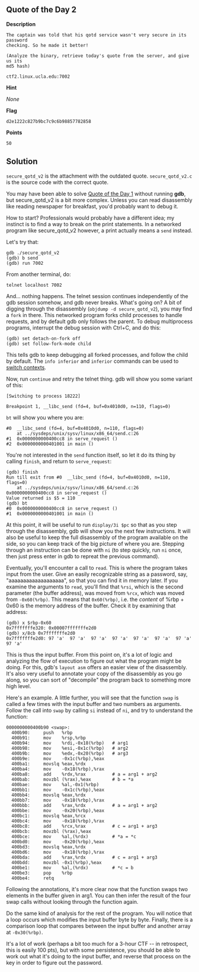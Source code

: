 ## Quote of the Day 2

__Description__

```
The captain was told that his qotd service wasn't very secure in its password
checking. So he made it better!

(Analyze the binary, retrieve today's quote from the server, and give us its
md5 hash)

ctf2.linux.ucla.edu:7002
```

__Hint__

_None_

__Flag__

```
d2e1222c827b9bc7c9c6b98857782858
```

__Points__

```
50
```

## Solution

`secure_qotd_v2` is the attachment with the outdated quote. `secure_qotd_v2.c`
is the source code with the correct quote.

You may have been able to solve [Quote of the Day 1](../quote-of-the-day-1/)
without running __gdb__, but secure_qotd_v2 is a bit more complex. Unless you
can read disassembly like reading newspaper for breakfast, you'd probably want
to debug it.

How to start? Professionals would probably have a different idea; my instinct
is to find a way to break on the print statements. In a networked program like secure_qotd_v2 however, a print actually means a `send` instead.

Let's try that:

```
gdb ./secure_qotd_v2
(gdb) b send
(gdb) run 7002
```

From another terminal, do:

```
telnet localhost 7002
```

And... nothing happens. The telnet session continues independently of the gdb
session somehow, and gdb never breaks. What's going on? A bit of digging
through the disassembly (`objdump -d secure_qotd_v2`), you may find a `fork` in
there. This networked program forks child processes to handle requests, and by
default gdb only follows the parent. To debug multiprocess programs, interrupt
the debug session with Ctrl+C, and do this:

```
(gdb) set detach-on-fork off
(gdb) set follow-fork-mode child
```

This tells gdb to keep debugging all forked processes, and follow the child by
default. The `info inferior` and `inferior` commands can be used to [switch
contexts](https://sourceware.org/gdb/current/onlinedocs/gdb/Inferiors-and-Programs.html).

Now, run `continue` and retry the telnet thing. gdb will show you some variant
of this:

```
[Switching to process 18222]

Breakpoint 1, __libc_send (fd=4, buf=0x4010d0, n=110, flags=0)
```

`bt` will show you where you are:

```
#0  __libc_send (fd=4, buf=0x4010d0, n=110, flags=0)
    at ../sysdeps/unix/sysv/linux/x86_64/send.c:26
#1  0x0000000000400cc8 in serve_request ()
#2  0x0000000000401001 in main ()
```

You're not interested in the `send` function itself, so let it do its thing by
calling `finish`, and return to `serve_request`:

```
(gdb) finish
Run till exit from #0  __libc_send (fd=4, buf=0x4010d0, n=110, flags=0)
    at ../sysdeps/unix/sysv/linux/x86_64/send.c:26
0x0000000000400cc8 in serve_request ()
Value returned is $5 = 110
(gdb) bt
#0  0x0000000000400cc8 in serve_request ()
#1  0x0000000000401001 in main ()
```

At this point, it will be useful to run `display/3i $pc` so that as you step
through the disassembly, gdb will show you the next few instructions. It will
also be useful to keep the full disassembly of the program available on the
side, so you can keep track of the big picture of where you are. Stepping
through an instruction can be done with `ni` (to step quickly, run `ni` once,
then just press enter in gdb to repreat the previous command).

Eventually, you'll encounter a call to `read`. This is where the program takes
input from the user. Give an easily recognizable string as a password, say,
"aaaaaaaaaaaaaaaaaaa", so that you can find it in memory later. If you examine
the arguments to `read`, you'll find that `%rsi`, which is the second parameter
(the buffer address), was moved from `%rcx`, which was moved from
`-0x60(%rbp)`. This means that `0x60(%rbp)`, i.e. the _content_ of %rbp + 0x60
is the memory address of the buffer. Check it by examining that address:

```
(gdb) x $rbp-0x60
0x7fffffffe320: 0x00007fffffffe2d0
(gdb) x/8cb 0x7fffffffe2d0
0x7fffffffe2d0: 97 'a'  97 'a'  97 'a'  97 'a'  97 'a'  97 'a'  97 'a'  97 'a'
```

This is thus the input buffer. From this point on, it's a lot of logic and
analyzing the flow of execution to figure out what the program might be doing.
For this, gdb's `layout asm` offers an easier view of the disassembly. It's
also very useful to annotate your copy of the disassembly as you go along, so
you can sort of "decompile" the program back to something more high level.

Here's an example. A little further, you will see that the function `swap` is
called a few times with the input buffer and two numbers as arguments. Follow
the call into `swap` by calling `si` instead of `ni`, and try to understand the
function:

```
0000000000400b90 <swap>:
  400b90:     push   %rbp
  400b91:     mov    %rsp,%rbp
  400b94:     mov    %rdi,-0x18(%rbp)   # arg1
  400b98:     mov    %esi,-0x1c(%rbp)   # arg2
  400b9b:     mov    %edx,-0x20(%rbp)   # arg3
  400b9e:     mov    -0x1c(%rbp),%eax
  400ba1:     movslq %eax,%rdx
  400ba4:     mov    -0x18(%rbp),%rax
  400ba8:     add    %rdx,%rax          # a = arg1 + arg2
  400bab:     movzbl (%rax),%eax        # b = *a
  400bae:     mov    %al,-0x1(%rbp)
  400bb1:     mov    -0x1c(%rbp),%eax
  400bb4:     movslq %eax,%rdx
  400bb7:     mov    -0x18(%rbp),%rax
  400bbb:     add    %rax,%rdx          # a = arg1 + arg2
  400bbe:     mov    -0x20(%rbp),%eax
  400bc1:     movslq %eax,%rcx
  400bc4:     mov    -0x18(%rbp),%rax
  400bc8:     add    %rcx,%rax          # c = arg1 + arg3
  400bcb:     movzbl (%rax),%eax
  400bce:     mov    %al,(%rdx)         # *a = *c
  400bd0:     mov    -0x20(%rbp),%eax
  400bd3:     movslq %eax,%rdx
  400bd6:     mov    -0x18(%rbp),%rax
  400bda:     add    %rax,%rdx          # c = arg1 + arg3
  400bdd:     movzbl -0x1(%rbp),%eax
  400be1:     mov    %al,(%rdx)         # *c = b
  400be3:     pop    %rbp
  400be4:     retq
```

Following the annotations, it's more clear now that the function swaps two
elements in the buffer given in arg1. You can then infer the result of the four
swap calls without looking through the function again.

Do the same kind of analysis for the rest of the program. You will notice that
a loop occurs which modifies the input buffer byte by byte. Finally, there is a
comparison loop that compares between the input buffer and another array at
`-0x30(%rbp)`.

It's a lot of work (perhaps a bit too much for a 3-hour CTF -- in retrospect,
this is easily 100 pts), but with some persistence, you should be able to work
out what it's doing to the input buffer, and reverse that process on the key in
order to figure out the password.
